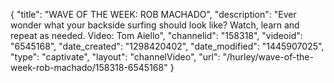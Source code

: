 {
    "title": "WAVE OF THE WEEK: ROB MACHADO",
    "description": "Ever wonder what your backside surfing should look like? Watch, learn and repeat as needed. Video: Tom Aiello",
    "channelid": "158318",
    "videoid": "6545168",
    "date_created": "1298420402",
    "date_modified": "1445907025",
    "type": "captivate",
    "layout": "channelVideo",
    "url": "\/hurley\/wave-of-the-week-rob-machado\/158318-6545168"
}